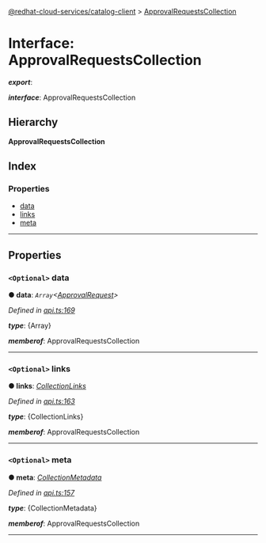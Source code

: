 [@redhat-cloud-services/catalog-client](../README.md) > [ApprovalRequestsCollection](../interfaces/approvalrequestscollection.md)

# Interface: ApprovalRequestsCollection

*__export__*: 

*__interface__*: ApprovalRequestsCollection

## Hierarchy

**ApprovalRequestsCollection**

## Index

### Properties

* [data](approvalrequestscollection.md#data)
* [links](approvalrequestscollection.md#links)
* [meta](approvalrequestscollection.md#meta)

---

## Properties

<a id="data"></a>

### `<Optional>` data

**● data**: *`Array`<[ApprovalRequest](../modules/approvalrequest.md)>*

*Defined in [api.ts:169](https://github.com/RedHatInsights/javascript-clients/blob/master/packages/catalog/api.ts#L169)*

*__type__*: {Array}

*__memberof__*: ApprovalRequestsCollection

___
<a id="links"></a>

### `<Optional>` links

**● links**: *[CollectionLinks](collectionlinks.md)*

*Defined in [api.ts:163](https://github.com/RedHatInsights/javascript-clients/blob/master/packages/catalog/api.ts#L163)*

*__type__*: {CollectionLinks}

*__memberof__*: ApprovalRequestsCollection

___
<a id="meta"></a>

### `<Optional>` meta

**● meta**: *[CollectionMetadata](collectionmetadata.md)*

*Defined in [api.ts:157](https://github.com/RedHatInsights/javascript-clients/blob/master/packages/catalog/api.ts#L157)*

*__type__*: {CollectionMetadata}

*__memberof__*: ApprovalRequestsCollection

___

